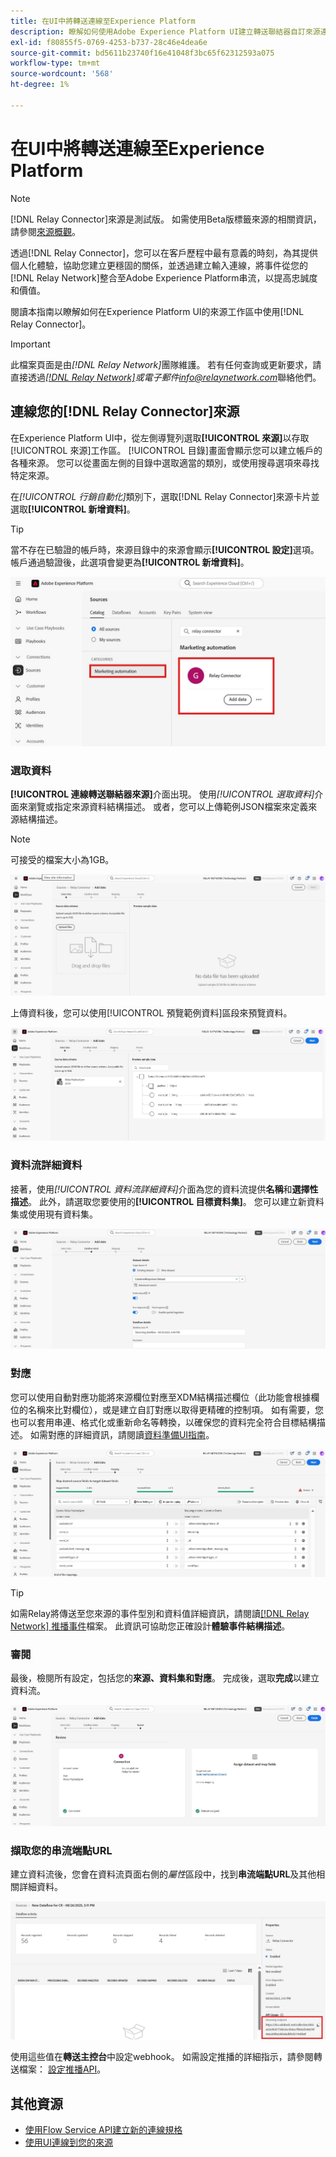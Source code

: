 ```yaml
---
title: 在UI中將轉送連線至Experience Platform
description: 瞭解如何使用Adobe Experience Platform UI建立轉送聯結器自訂來源連線。
exl-id: f80855f5-0769-4253-b737-28c46e4dea6e
source-git-commit: bd5611b23740f16e41048f3bc65f62312593a075
workflow-type: tm+mt
source-wordcount: '568'
ht-degree: 1%

---
```


# 在UI中將轉送連線至Experience Platform

>[!NOTE]
>
>[!DNL Relay Connector]來源是測試版。 如需使用Beta版標籤來源的相關資訊，請參閱[來源概觀](../../../../home.md#terms-and-conditions)。

透過[!DNL Relay Connector]，您可以在客戶歷程中最有意義的時刻，為其提供個人化體驗，協助您建立更穩固的關係，並透過建立輸入連線，將事件從您的[!DNL Relay Network]整合至Adobe Experience Platform串流，以提高忠誠度和價值。

閱讀本指南以瞭解如何在Experience Platform UI的來源工作區中使用[!DNL Relay Connector]。

>[!IMPORTANT]
>
>此檔案頁面是由&#x200B;*[!DNL Relay Network]*&#x200B;團隊維護。 若有任何查詢或更新要求，請直接透過&#x200B;*[[!DNL Relay Network]](https://www.relaynetwork.com/)或電子郵件[info@relaynetwork.com](mailto:info@relaynetwork.com)*&#x200B;聯絡他們。

## 連線您的[!DNL Relay Connector]來源

在Experience Platform UI中，從左側導覽列選取&#x200B;**[!UICONTROL 來源]**&#x200B;以存取[!UICONTROL 來源]工作區。 [!UICONTROL 目錄]畫面會顯示您可以建立帳戶的各種來源。 您可以從畫面左側的目錄中選取適當的類別，或使用搜尋選項來尋找特定來源。

在&#x200B;*[!UICONTROL 行銷自動化]*&#x200B;類別下，選取[!DNL Relay Connector]來源卡片並選取&#x200B;**[!UICONTROL 新增資料]**。

>[!TIP]
>
>當不存在已驗證的帳戶時，來源目錄中的來源會顯示&#x200B;**[!UICONTROL 設定]**&#x200B;選項。 帳戶通過驗證後，此選項會變更為&#x200B;**[!UICONTROL 新增資料]**。

![來源工作區的目錄頁面。](../../../../images/tutorials/create/relay-connector/relay-source.jpg)

### 選取資料

**[!UICONTROL 連線轉送聯結器來源]**&#x200B;介面出現。 使用&#x200B;*[!UICONTROL 選取資料]*&#x200B;介面來瀏覽或指定來源資料結構描述。 或者，您可以上傳範例JSON檔案來定義來源結構描述。

>[!NOTE]
>
>可接受的檔案大小為1GB。

![選取的資料介面](../../../../images/tutorials/create/relay-connector/upload-data.jpg)

上傳資料後，您可以使用[!UICONTROL 預覽範例資料]區段來預覽資料。

![已上傳的資料。](../../../../images/tutorials/create/relay-connector/uploaded-data.jpg)

### 資料流詳細資料

接著，使用&#x200B;*[!UICONTROL 資料流詳細資料]*&#x200B;介面為您的資料流提供&#x200B;**名稱**&#x200B;和&#x200B;**選擇性描述**。 此外，請選取您要使用的&#x200B;**[!UICONTROL 目標資料集]**。 您可以建立新資料集或使用現有資料集。

![資料流詳細資料介面。](../../../../images/tutorials/create/relay-connector/dataflow.jpg)

### 對應

您可以使用自動對應功能將來源欄位對應至XDM結構描述欄位（此功能會根據欄位的名稱來比對欄位），或是建立自訂對應以取得更精確的控制項。 如有需要，您也可以套用串連、格式化或重新命名等轉換，以確保您的資料完全符合目標結構描述。 如需對應的詳細資訊，請閱讀[資料準備UI指南](../../../../../data-prep/ui/mapping.md)。

![來源工作流程中的對應介面。](../../../../images/tutorials/create/relay-connector/mapping.jpg)

>[!TIP]
>
>如需Relay將傳送至您來源的事件型別和資料值詳細資訊，請閱讀[[!DNL Relay Network] 推播事件](https://docs.relaynetwork.com/docs/push-events)檔案。 此資訊可協助您正確設計&#x200B;**體驗事件結構描述**。

### 審閱

最後，檢閱所有設定，包括您的&#x200B;**來源、資料集和對應**。 完成後，選取&#x200B;**完成**&#x200B;以建立資料流。

![來源工作流程的稽核步驟。](../../../../images/tutorials/create/relay-connector/review.jpg)

### 擷取您的串流端點URL

建立資料流後，您會在資料流頁面右側的&#x200B;*屬性*&#x200B;區段中，找到&#x200B;**串流端點URL**&#x200B;及其他相關詳細資料。

![資料流屬性](../../../../images/tutorials/create/relay-connector/streaming-endpoint.jpg)

使用這些值在&#x200B;**轉送主控台**&#x200B;中設定webhook。 如需設定推播的詳細指示，請參閱轉送檔案： [設定推播API](https://docs.relaynetwork.com/docs/configuring-the-push-api)。

## 其他資源

* [使用Flow Service API建立新的連線規格](https://experienceleague.adobe.com/en/docs/experience-platform/sources/sdk/streaming-sdk/create)
* [使用UI連線到您的來源](https://experienceleague.adobe.com/en/docs/experience-platform/sources/sdk/streaming-sdk/submit#test-your-source-using-the-ui)
